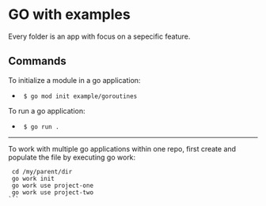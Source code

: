 # GO with examples

Every folder is an app with focus on a sepecific feature.

## Commands
To initialize a module in a go application:
- ` $ go mod init example/goroutines`

To run a go application:
- ` $ go run .`

----
To work with multiple go applications within one repo, first create and populate the file by executing go work:
````
 cd /my/parent/dir
 go work init
 go work use project-one
 go work use project-two
```